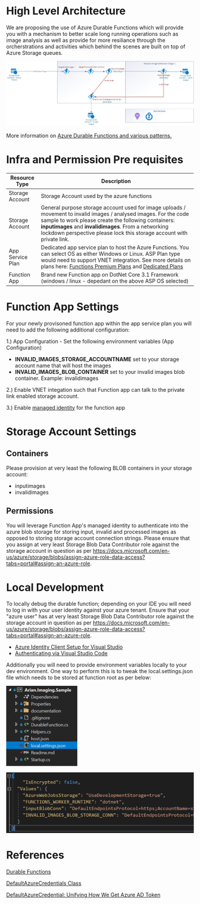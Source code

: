 ﻿# High Level Architecture

We are proposing the use of Azure Durable Functions which will provide you with a mechanism to better scale long running operations such as image analysis as well as provide for more resiliance through the orcherstrations and activities which behind the scenes are built on top of Azure Storage queues.

![Highlvl Arch](documentation/images/highlvl-arch.jpg)

More information on [Azure Durable Functions and various patterns.](https://docs.microsoft.com/en-us/azure/azure-functions/durable/durable-functions-overview?tabs=csharp)

# Infra and Permission Pre requisites

| Resource Type | Description |
| --- | --- |
| Storage Account   | Storage Account used by the azure functions |
| Storage Account | General purpose storage account used for image uploads / movement to invalid images / analysed images. For the code sample to work please create the following containers: **inputimages** and **invalidimages**. From a networking lockdown perspective please lock this storage account with private link.|
| App Service Plan    | Dedicated app service plan to host the Azure Functions. You can select OS as either Windows or Linux. ASP Plan type would need to support VNET integration. See more details on plans here: [Functions Premium Plans](https://docs.microsoft.com/en-us/azure/azure-functions/functions-premium-plan?tabs=portal) and [Dedicated Plans](https://docs.microsoft.com/en-us/azure/azure-functions/dedicated-plan)|
| Function App | Brand new Function app on DotNet Core 3.1 Framework (windows / linux - depedant on the above ASP OS selected)

# Function App Settings

For your newly provisoned function app within the app service plan you will need to add the following additional configuration:

1.) App Configuration - Set the following environment variables (App Configuration)
- **INVALID_IMAGES_STORAGE_ACCOUNTNAME** set to your storage account name that will host the images
- **INVALID_IMAGES_BLOB_CONTAINER** set to your invalid images blob container. Example: invalidimages

2.) Enable VNET integation such that Function app can talk to the private link enabled storage account.

3.) Enable [managed identity](https://docs.microsoft.com/en-us/azure/app-service/overview-managed-identity?tabs=dotnet) for the function app

# Storage Account Settings

## Containers
Please provision at very least the following BLOB containers in your storage account:

- inputimages
- invalidimages

## Permissions

You will leverage Function App's managed identity to authenticate into the azure blob storage for storing input, invalid and processed images as opposed to storing storage account connection strings. Please ensure that you assign at very least Storage Blob Data Contributor role against the storage account in question as per https://docs.microsoft.com/en-us/azure/storage/blobs/assign-azure-role-data-access?tabs=portal#assign-an-azure-role.

# Local Development

To locally debug the durable function; depending on your IDE you will need to log in with your user identity against your azure tenant. Ensure that your "azure user" has at very least Storage Blob Data Contributor role against the storage account in question as per https://docs.microsoft.com/en-us/azure/storage/blobs/assign-azure-role-data-access?tabs=portal#assign-an-azure-role.
- [Azure Identity Client Setup for Visual Studio](https://docs.microsoft.com/en-us/dotnet/api/overview/azure/identity-readme)
- [Authenticating via Visual Studio Code](https://docs.microsoft.com/en-us/dotnet/api/overview/azure/identity-readme#authenticating-via-visual-studio-code)

Additionally you will need to provide environment variables locally to your dev environment. One way to perform this is to tweak the local.settings.json file which needs to be stored at function root as per below:


![Local.Settings.2](documentation/images/local.settings.2.png)

![Local.Settings](documentation/images/local.settings.png)

# References

[Durable Functions](https://docs.microsoft.com/en-us/azure/azure-functions/durable/durable-functions-overview?tabs=csharp)

[DefaultAzureCredentials Class](https://docs.microsoft.com/en-us/dotnet/api/azure.identity.defaultazurecredential?view=azure-dotnet)

[DefaultAzureCredential: Unifying How We Get Azure AD Token](https://www.rahulpnath.com/blog/defaultazurecredential-from-azure-sdk/)